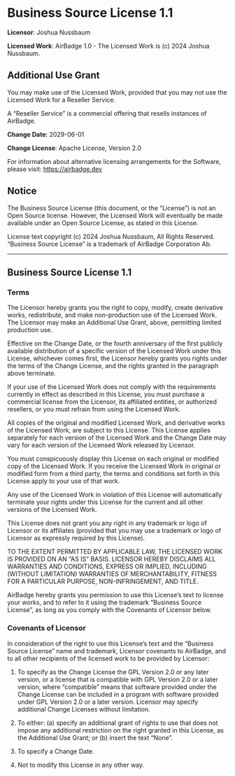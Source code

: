 # Business Source License 1.1

**Licensor**:             Joshua Nussbaum

**Licensed Work**:        AirBadge 1.0 - The Licensed Work is (c) 2024 Joshua Nussbaum.

## Additional Use Grant

You may make use of the Licensed Work, provided that you may not use the Licensed Work for a Reseller Service.

A “Reseller Service” is a commercial offering that resells instances of AirBadge.

**Change Date**:          2029-06-01

**Change License**:       Apache License, Version 2.0

For information about alternative licensing arrangements for the Software,
please visit: https://airbadge.dev

## Notice

The Business Source License (this document, or the “License”) is not an Open
Source license. However, the Licensed Work will eventually be made available
under an Open Source License, as stated in this License.

License text copyright (c) 2024 Joshua Nussbaum, All Rights Reserved.
“Business Source License” is a trademark of AirBadge Corporation Ab.

-----------------------------------------------------------------------------

## Business Source License 1.1

### Terms

The Licensor hereby grants you the right to copy, modify, create derivative
works, redistribute, and make non-production use of the Licensed Work. The
Licensor may make an Additional Use Grant, above, permitting limited
production use.

Effective on the Change Date, or the fourth anniversary of the first publicly
available distribution of a specific version of the Licensed Work under this
License, whichever comes first, the Licensor hereby grants you rights under
the terms of the Change License, and the rights granted in the paragraph
above terminate.

If your use of the Licensed Work does not comply with the requirements
currently in effect as described in this License, you must purchase a
commercial license from the Licensor, its affiliated entities, or authorized
resellers, or you must refrain from using the Licensed Work.

All copies of the original and modified Licensed Work, and derivative works
of the Licensed Work, are subject to this License. This License applies
separately for each version of the Licensed Work and the Change Date may vary
for each version of the Licensed Work released by Licensor.

You must conspicuously display this License on each original or modified copy
of the Licensed Work. If you receive the Licensed Work in original or
modified form from a third party, the terms and conditions set forth in this
License apply to your use of that work.

Any use of the Licensed Work in violation of this License will automatically
terminate your rights under this License for the current and all other
versions of the Licensed Work.

This License does not grant you any right in any trademark or logo of
Licensor or its affiliates (provided that you may use a trademark or logo of
Licensor as expressly required by this License).

TO THE EXTENT PERMITTED BY APPLICABLE LAW, THE LICENSED WORK IS PROVIDED ON
AN “AS IS” BASIS. LICENSOR HEREBY DISCLAIMS ALL WARRANTIES AND CONDITIONS,
EXPRESS OR IMPLIED, INCLUDING (WITHOUT LIMITATION) WARRANTIES OF
MERCHANTABILITY, FITNESS FOR A PARTICULAR PURPOSE, NON-INFRINGEMENT, AND
TITLE.

AirBadge hereby grants you permission to use this License’s text to license
your works, and to refer to it using the trademark “Business Source License”,
as long as you comply with the Covenants of Licensor below.

### Covenants of Licensor

In consideration of the right to use this License’s text and the “Business
Source License” name and trademark, Licensor covenants to AirBadge, and to all
other recipients of the licensed work to be provided by Licensor:

1. To specify as the Change License the GPL Version 2.0 or any later version,
   or a license that is compatible with GPL Version 2.0 or a later version,
   where “compatible” means that software provided under the Change License can
   be included in a program with software provided under GPL Version 2.0 or a
   later version. Licensor may specify additional Change Licenses without
   limitation.

2. To either: (a) specify an additional grant of rights to use that does not
   impose any additional restriction on the right granted in this License, as
   the Additional Use Grant; or (b) insert the text “None”.

3. To specify a Change Date.

4. Not to modify this License in any other way.
